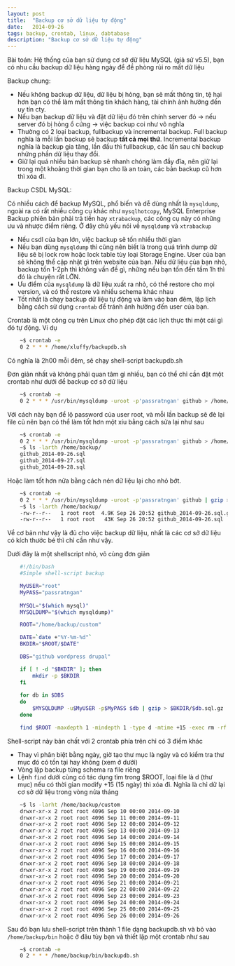 ```yaml
---
layout: post
title:  "Backup cơ sở dữ liệu tự động"
date:   2014-09-26
tags: backup, crontab, linux, dabtabase
description: "Backup cơ sở dữ liệu tự động"
---
```


Bài toán: Hệ thống của bạn sử dụng cơ sở dữ liệu MySQL (giả sử v5.5), bạn có nhu
cầu backup dữ liệu hàng ngày để đề phòng rủi ro mất dữ liệu

Backup chung:

* Nếu không backup dữ liệu, dữ liệu bị hỏng, bạn sẽ mất thông tin, tệ hại hơn 
bạn có thể làm mất thông tin khách hàng, tài chính ảnh hưởng đến uy tín cty.
* Nếu bạn backup dữ liệu và đặt dữ liệu đó trên chính server đó -> nếu server 
đó bị hỏng ổ cứng -> việc backup coi như vô nghĩa
* Thường có 2 loại backup, fullbackup và incremental backup. Full backup nghĩa 
là mỗi lần backup sẽ backup **tất cả mọi thứ**. Incremental backup nghĩa là backup
gia tăng, lần đầu thì fullbackup, các lần sau chỉ backup những phần dữ liệu thay 
đổi.
* Giữ lại quá nhiều bản backup sẽ nhanh chóng làm đầy đĩa, nên giữ lại trong một 
khoảng thời gian bạn cho là an toàn, các bản backup cũ hơn thì xóa đi.

Backup CSDL MySQL:

Có nhiều cách để backup MySQL, phổ biến và dễ dùng nhất là `mysqldump`, ngoài ra
có rất nhiều công cụ khác như `mysqlhotcopy`, MySQL Enterprise Backup phiên bản 
phải trả tiền hay `xtrabackup`, các công cụ này có những ưu và nhược điểm riêng. 
Ở đây chủ yếu nói về `mysqldump` và `xtrabackup`

* Nếu csdl của bạn lớn, việc backup sẽ tốn nhiều thời gian
* Nếu bạn dùng `mysqldump` thì cũng nên biết là trong quá trình dump dữ liệu sẽ
bị lock row hoặc lock table tùy loại Storage Engine. User của bạn sẽ không thể
cập nhật gì trên website của bạn. Nếu dữ liệu của bạn nhỏ, backup tốn 1-2ph thì 
không vấn đề gì, những nếu bạn tốn đến tầm 1h thì đó là chuyện rất LỚN.
* Ưu điểm của `mysqldump` là dữ liệu xuất ra nhỏ, có thể restore cho mọi version,
và có thể restore và nhiều schema khác nhau
* Tốt nhất là chạy backup dữ liệu tự động và làm vào ban đêm, lập lịch bằng cách 
sử dụng `crontab` để tránh ảnh hưởng đến user của bạn.

Crontab là một công cụ trên Linux cho phép đặt các lịch thực thi một cái gì đó
tự động. Ví dụ

```bash
	~$ crontab -e
	0 2 * * * /home/xluffy/backupdb.sh
```

Có nghĩa là 2h00 mỗi đêm, sẽ chạy shell-script backupdb.sh

Đơn giản nhất và không phải quan tâm gì nhiều, bạn có thể chỉ cần đặt một crontab
như dưới để backup cơ sở dữ liệu

```bash
	~$ crontab -e
	0 2 * * * /usr/bin/mysqldump -uroot -p'passratngan' github > /home/backup/github.sql
```

Với cách này bạn để lộ password của user root, và mỗi lần backup sẽ đè lại file cũ nên 
bạn có thể làm tốt hơn một xíu bằng cách sửa lại như sau

```bash
	~$ crontab -e
	0 2 * * * /usr/bin/mysqldump -uroot -p'passratngan' github > /home/backup/github_$(date +"%Y-%m-%d").sql
	~$ ls -larth /home/backup/
	github_2014-09-26.sql
	github_2014-09-27.sql
	github_2014-09-28.sql
```

Hoặc làm tốt hơn nữa bằng cách nén dữ liệu lại cho nhỏ bớt.

```bash
	~$ crontab -e
	0 2 * * * /usr/bin/mysqldump -uroot -p'passratngan' github | gzip > /home/backup/github_$(date +"%Y-%m-%d").sql.gz
	~$ ls -larth /home/backup/
	-rw-r--r--   1 root root  4.9K Sep 26 20:52 github_2014-09-26.sql.gz
	-rw-r--r--   1 root root   43K Sep 26 20:52 github_2014-09-26.sql
```

Về cơ bản như vậy là đủ cho việc backup dữ liệu, nhất là các cơ sở dữ liệu 
có kích thước bé thì chỉ cần như vậy.

Dưới đây là một shellscript nhỏ, vô cùng đơn giản

```bash
	#!/bin/bash
	#Simple shell-script backup

	MyUSER="root"     
	MyPASS="passratngan"
	 
	MYSQL="$(which mysql)"
	MYSQLDUMP="$(which mysqldump)"

	ROOT="/home/backup/custom"

	DATE=`date +"%Y-%m-%d"`
	BKDIR="$ROOT/$DATE"

	DBS="github wordpress drupal"

	if [ ! -d "$BKDIR" ]; then
		mkdir -p $BKDIR
	fi
	 
	for db in $DBS
	do
		$MYSQLDUMP -u$MyUSER -p$MyPASS $db | gzip > $BKDIR/$db.sql.gz
	done

	find $ROOT -maxdepth 1 -mindepth 1 -type d -mtime +15 -exec rm -rf {} \;
```

Shell-script này bản chất với 2 crontab phía trên chỉ có 3 điểm khác

* Thay vì phân biệt bằng ngày, giờ tạo thư mục là ngày và có kiểm 
tra thư mục đó có tồn tại hay không (xem ở dưới)
* Vòng lặp backup từng schema ra file riêng
* Lệnh `find` dưới cùng có tác dụng tìm trong $ROOT, loại file là d (thư 
mục) nếu có thời gian modify +15 (15 ngày) thì xóa đi. Nghĩa là chỉ dữ 
lại cơ sở dữ liệu trong vòng nửa tháng

```bash
	~$ ls -larht /home/backup/custom
	drwxr-xr-x 2 root root 4096 Sep 10 00:00 2014-09-10
	drwxr-xr-x 2 root root 4096 Sep 11 00:00 2014-09-11
	drwxr-xr-x 2 root root 4096 Sep 12 00:00 2014-09-12
	drwxr-xr-x 2 root root 4096 Sep 13 00:00 2014-09-13
	drwxr-xr-x 2 root root 4096 Sep 14 00:00 2014-09-14
	drwxr-xr-x 2 root root 4096 Sep 15 00:00 2014-09-15
	drwxr-xr-x 2 root root 4096 Sep 16 00:00 2014-09-16
	drwxr-xr-x 2 root root 4096 Sep 17 00:00 2014-09-17
	drwxr-xr-x 2 root root 4096 Sep 18 00:00 2014-09-18
	drwxr-xr-x 2 root root 4096 Sep 19 00:00 2014-09-19
	drwxr-xr-x 2 root root 4096 Sep 20 00:00 2014-09-20
	drwxr-xr-x 2 root root 4096 Sep 21 00:00 2014-09-21
	drwxr-xr-x 2 root root 4096 Sep 22 00:00 2014-09-22
	drwxr-xr-x 2 root root 4096 Sep 23 00:00 2014-09-23
	drwxr-xr-x 2 root root 4096 Sep 24 00:00 2014-09-24
	drwxr-xr-x 2 root root 4096 Sep 25 00:00 2014-09-25
	drwxr-xr-x 2 root root 4096 Sep 26 00:00 2014-09-26
```

Sau đó bạn lưu shell-script trên thành 1 file dạng backupdb.sh và bỏ vào
`/home/backup/bin` hoặc ở đâu tùy bạn và thiết lập một crontab như sau

```bash
	~$ crontab -e
	0 2 * * * /home/backup/bin/backupdb.sh 
```








